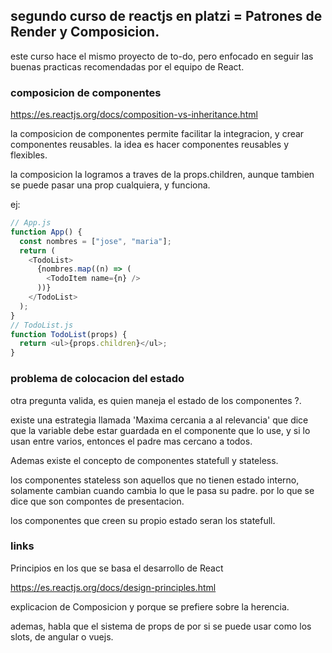 ## segundo curso de reactjs en platzi = Patrones de Render y Composicion.

este curso hace el mismo proyecto de to-do, pero enfocado en seguir las buenas
practicas recomendadas por el equipo de React.

### composicion de componentes

https://es.reactjs.org/docs/composition-vs-inheritance.html

la composicion de componentes permite facilitar la integracion, y crear componentes reusables.
la idea es hacer componentes reusables y flexibles.

la composicion la logramos a traves de la props.children, aunque tambien se puede pasar una prop cualquiera, y funciona.

ej:

```js
// App.js
function App() {
  const nombres = ["jose", "maria"];
  return (
    <TodoList>
      {nombres.map((n) => (
        <TodoItem name={n} />
      ))}
    </TodoList>
  );
}
// TodoList.js
function TodoList(props) {
  return <ul>{props.children}</ul>;
}
```

### problema de colocacion del estado

otra pregunta valida, es quien maneja el estado de los componentes ?.

existe una estrategia llamada 'Maxima cercania a al relevancia'
que dice que la variable debe estar guardada en el componente que lo use, y si lo usan entre varios, entonces el padre mas cercano a todos.

Ademas existe el concepto de componentes statefull y stateless.

los componentes stateless son aquellos que no tienen estado interno, solamente cambian cuando cambia lo que le pasa su padre.
por lo que se dice que son compontes de presentacion.

los componentes que creen su propio estado seran los statefull.

### links

Principios en los que se basa el desarrollo de React

https://es.reactjs.org/docs/design-principles.html

explicacion de Composicion y porque se prefiere sobre la herencia.

ademas, habla que el sistema de props de por si se puede usar como los slots, de angular o vuejs.
